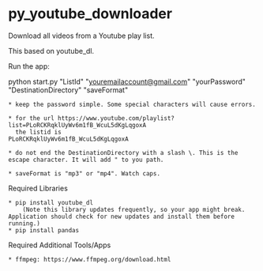 # py_youtube_downloader
Download all videos from a Youtube play list.

This based on youtube_dl.

Run the app:

python start.py "ListId" "youremailaccount@gmail.com" "yourPassword" "DestinationDirectory" "saveFormat"
 
    * keep the password simple. Some special characters will cause errors.
   
    * for the url https://www.youtube.com/playlist?list=PLoRCKRqklUyWv6m1fB_WcuL5dKgLqgoxA
      the listid is                                     PLoRCKRqklUyWv6m1fB_WcuL5dKgLqgoxA

    * do not end the DestinationDirectory with a slash \. This is the escape character. It will add " to you path.

    * saveFormat is "mp3" or "mp4". Watch caps.

Required Libraries

    * pip install youtube_dl
        (Note this library updates frequently, so your app might break. Application should check for new updates and install them before running.)
    * pip install pandas

Required Additional Tools/Apps

    * ffmpeg: https://www.ffmpeg.org/download.html